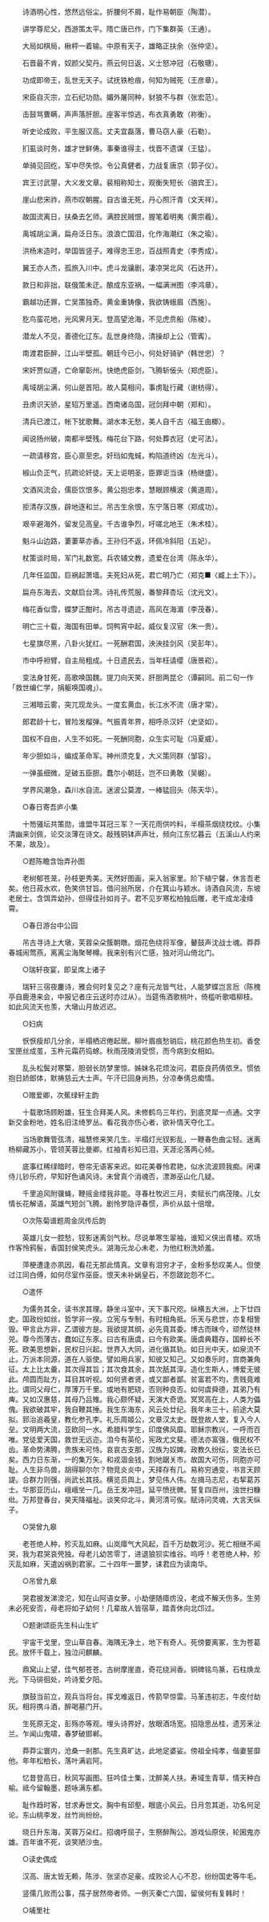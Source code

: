 <!-- { "loadSidebar": true } -->
　　诗酒明心性，悠然远俗尘。折腰何不屑，耻作易朝臣（陶潜）。

　　讲学尊尼父，西游策太平。隋亡唐已作，门下集群英（王通）。

　　大局如棋局，楸枰一着输。中原有天子，雄略正扶余（张仲坚）。

　　石晋最不肯，奴颜父契丹。燕云何日返，义士怒冲冠（石敬瑭）。

　　功成即帝王，乱世无天子。试抚铁枪痕，何知为贼死（王彦章）。

　　宋臣自灭宗，立石纪功勋。媚外屠同种，豺狼不与群（张宏范）。

　　击鼓骂曹瞒，声声落肝胆。座客半惊逃，布衣真勇敢（祢衡）。

　　听史论成败，平生服汉高。丈夫宜磊落，曹马窃人豪（石勒）。

　　扪虱谈时务，雄才世鲜俦。事秦谁得主，伐晋不遗谋（王猛）。

　　单骑见回纥，军中尽失惊。令公真健者，力战复唐京（郭子仪）。

　　宾王讨武曌，大义发文章。裴相称知士，观衡失短长（骆宾王）。

　　崖山悲宋祚，燕市叹朝腥。自古谁无死，丹心照汗青（文天祥）。

　　故国流离日，扶桑去乞师。满腔民贼恨，握笔着明夷（黄宗羲）。

　　禹城胡尘满，扁舟泛日东。浪浪亡国泪，化作海潮红（朱之瑜）。

　　洪杨末造时，举国皆竖子。难得忠王忠，百战照青史（李秀成）。

　　翼王亦人杰，孤旅入川中。虎斗龙骧剧，凄凉哭北风（石达开）。

　　款日和非拙，联俄策未迂。酿成东亚祸，一幅满洲图（李鸿章）。

　　霸越功还罪，亡吴策独奇。黄金重铸像，我欲铸蛾眉（西施）。

　　犵鸟蛮花地，光风霁月天。登高望沧海，不见虎贲船（陈棱）。

　　潜龙人不见，善德化辽东。乱世身终隐，清操却上公（管寗）。

　　南渡君臣醉，江山半壁孤。朝廷今已小，何处好骑驴（韩世忠）？

　　宋奸贾似道，亡命窜彰州。快绝虎臣剑，飞腾斩佞头（郑虎臣）。

　　禹域胡尘满，何山是首阳。故人莫相问，事虏耻行藏（谢枋得）。

　　丑虏识天骄，星轺万里遥。西南诸岛国，冠剑拜中朝（郑和）。

　　清兵已渡江，帐下犹歌舞。湖水本无愁，美人自千古（福王由榔）。

　　闻说扬州破，南都半壁残。梅花台下路，何处葬衣冠（史可法）。

　　一疏请移宫，臣心禀至忠。奸珰如鬼蜮，构陷道终凶（左光斗）。

　　椒山负正气，抗疏论奸徒。天上讵明圣，臣罪讵当诛（杨继盛）。

　　文酒风流会，儒臣饮恨多。黄公抱忠孝，慧眼顾横波（黄道周）。

　　拒清存汉族，辟地逐和兰。吊古生余恨，东宁落日寒（郑成功）。

　　艰辛避海外，留发见高皇。千古谁争烈，吁嗟北地王（朱术桂）。

　　魁斗山边路，萋萋草亦香。王孙归不返，环佩冷斜阳（五妃）。

　　杖策谈时局，军门礼数宽。兵农辅文教，遗爱在台湾（陈永华）。

　　几年任监国，巨祸起萧墙。夫死妇从死，君亡明乃亡（郑克■〈臧上土下〉）。

　　扁舟东海去，文献启台湾。诗礼传荒服，番黎拜杏坛（沈光文）。

　　梅花香似雪，蝶梦正酣时。吊古寻遗迹，高风在海湄（李茂春）。

　　明亡三十载，海国有田单。饲鸭宵中起，威仪复汉官（朱一贵）。

　　七星旗尽黑，八卦火犹红。一死酬君国，泱泱挂剑风（吴彭年）。

　　市中呼袒臂，自主局粗成。十日遗民去，当年枉请缨（唐景崧）。

　　变法身甘死，高歌唤国魏。提刀向天笑，肝胆两昆仑（谭嗣同。前二句一作「救世编仁学，捐躯唤国魂」）。

　　三湘暗云雾，突兀现龙头。一度玄黄血，长江水不流（唐才常）。

　　郎君龄十七，冒险发榴弹。气振青年界，相呼杀汉奸（史坚如）。

　　国权不自由，人生不如死。一死酬同胞，众生实可耻（冯夏威）。

　　年少胆如斗，编成革命军。神州须克复，大义策同群（邹容）。

　　一弹虽细微，足破五臣胆。蠢尔小朝廷，岂不曰勇敢（吴樾）。

　　学界风潮急，森川水自流。迷波公莫渡，一棒猛回头（陈天华）。

　　○春日寄吾庐小集

　　十笏骚坛共策勋，谁盟牛耳冠三军？一天花雨供吟料，半榻茶烟绕枕纹。小集清幽来剑佩，论交淡薄在诗文。敲残铜钵声声壮，频向江东忆暮云（五溪山人约来不果，故及）。

　　○题陈瞻含饴弄孙图

　　老树郁苍茏，孙枝更秀美。天然好图画，采入翁家里。阶下植宁馨，休言吾老矣。他日菽水欢，色笑供甘旨。借问翁所居，介在箕山与颖水。诗酒自风流，东坡老居士。含饵弄幼孙，但得佳孙如肖子。君不见岁寒松柏独后雕，老干成龙凌绛霄。

　　○春日游台中公园

　　吊古寻诗上大墩，芙蓉朵朵簇朝暾。烟花色绕将军像，鼙鼓声沈战士魂。莽莽春城闹莺燕，离离尘海聚琴樽。我来别有兴亡感，独对河山倚北门。

　　○瑞轩夜宴，即呈席上诸子

　　瑞轩三宿夜鏖诗，雅会何时复见之？座有元龙皆气壮，人能梦蝶岂言卮（陈槐亭自鹿港来会，中报记者庄云送时亦过从）。当筵侑酒歌桃叶，倚槛听歌唱柳枝。如此风流天也羡，大墩山月故迟迟。

　　○妇病

　　恹恹瘦却几分余，半榻栖迟倦起居。柳叶眉痕愁销后，桃花颜色热生初。香奁宝匣丝成茧，玉杵元霜药捣蜍。秋雨茂陵消受惯，而今病到女相如。

　　乱头松鬓对寒檠，胆弱长防梦里惊。姊妹名花烦汝问，君臣良药倩侬烹。惯依抱日娇郎体，默祷慈云大士声。午汗已回身尚热，分凉奉倩总痴情。

　　○赠爱卿，次蕉绿轩主韵

　　十载歌场顾盼雄，狂生合拜美人风。未修鹤鸟三年约，到底灵犀一点通。文字新交金粉地，姓名旧注绮罗丛。看花我亦伤心者，欲补情天夺化工。

　　当场歌舞管弦清，福慧修来笑几生。半榻灯光钗影乱，一鞭春色曲尘轻。迷离杨柳藏苏小，管领芙蓉比曼卿。红袖青衫知已泪，天涯沦落两心倾。

　　底事红稀绿暗时，卷帘无语客来迟。如花美眷怜君艳，似水流波顾我痴。闲课侍儿钞乐府，早知好色诵风诗。未曾真个消魂否，漂渺巫山化几疑。

　　千里追风附骥蝇，鞭摇金缕我非能。寻春杜牧迟三月，卖赋长门病茂陵。儿女情长花解语，英雄气短剑飞腾。剧怜罗隐评春惯，声价从兹十倍增。

　　○次陈菊谱题周金凤传后韵

　　英雄儿女一腔愁，钗影迷离剑气秋。尽说单寒生翠袖，谁知义侠出青楼。欢场作客怜鸦髻，香国封侯笑虎头。湖海元龙心未老，为他红粉洗娇羞。

　　萍梗遭逢亦夙因，看花无那此情真。文章有泪穷才子，金粉多愁叹美人。但使过江同白傅，如何尽室作巫臣。恨天未补娲皇石，不怨蹉跎怨不仁。

　　○遣怀

　　为儒务其全，读书求其理。静坐斗室中，天下事尺咫。纵横五大洲，上下廿四史。国政纷如丝，哲学非一揆。立宪与专制，有时相角抵。乐天与悲世，亦复相訾毁。甲言此方非，乙谓彼方是。我欲提其纲，必先竟其委。博古而昧今，顽然徒林兕。尊今而薄古，蠢如辽东豕。曰古有唐虞，曰今有欧美。唐虞典籍存，国粹长不死。欧美思想新，民权日兴起。世界入大同，进化循其轨。如日光中天，如泉流不止。万派本同源，道在人驱使。譬如用兵家，知彼又知己。又如奏乐时，宫商兼角征。太上比太羹，其次得其旨；其次食其余，其次舐其滓。造化生斯人，博爱无彼此。颅圆而趾方，耳目其听视。如何贤者贤，或又鄙者鄙。贫富若不均，贵贱竟难比。谓同父母仁，厚薄万千里。或地有肥硗，否则种良否。如何虞舜德，其弟乃有庳。又如汉惠慈，其母乃吕雉。我心颇怀疑，天演大奇诡。冥冥高在上，人类为儡傀。我欲破其牢，我自鞭其捶。我生东海东，风云处廿纪。我年未三十，前途大莫拟。郅治追羲皇，教化参孔李。礼乐周姬公，文章汉太史。既登故人堂，复入今人垒。文明两大流，亚欧同一水。希腊科学生，印度佛风靡。耶稣宗教兴，一呼而百唯。党徒爱天国，救世无远迩。洎今有英伦，宪政尤文斐。德法亦富强，俄民权不齿。革命势沸腾，贵族未可恃。哀哀古支那，汉族为奴婢。政教久纷纭，变法长已矣。西力日东渐，一的集万矢。和戎涸金钱，割地踞关市。故国大可伤，同胞亦可耻。人生非鸟兽，胡得聊尔尔？物竞炎炎中，天择存有几。易称穷通变，书言天顾諟。合群力则强，尚武长其技。横览员舆上，梦见伟人伟。左揖马志尼，右挈葛苏士。华那亚历山，峨峨坐一几。岳王发冲冠，延平愤抚髀。誓复四百州，浊世扫糠纰。万邦登春台，昊天降福祉。谈笑仰北斗，黄河清可俟。赋诗问灵魂，大言天纵子。

　　○哭曾九皋

　　老苍绝人种，殄灭乱如麻。山岚瘴气大风起，百千万劫数河沙。死亡相继不闻哭，我为君哭哀焭独。母老儿幼苦零丁，进退狼狈实维谷。呜呼！老苍绝人种，殄灭乱如麻，天遣凶祸到君家。二十四年一噩梦，诔君应为读南华。

　　○吊曾九皋

　　哭君披发涕滂沱，知在山阿语女萝。小劫便随瘴疠没，老成不解夭伤多。生劳未必死安否，母老将如子幼何！几辈故人皆宿草，踏青休向北邙过。

　　○题谢颂臣先生科山生圹

　　宇宙干戈里，空山草自春。海隅无净土，地下有奇人。死傍要离冢，生为苍葛民。放怀千载上，独泣问麒麟。

　　鼎窝山上望，佳气郁苍苍。古树摩崖直，奇花绕涧香。铜碑铭鸟篆，石柱焕龙光。下马徘徊处，吟诗爱夕阳。

　　旗鼓当前立，观兵当将台。挥戈难返日，传箭早惊雷。马革违初志，牛皮付劫灰。相将携斗酒，醉喝墓门开。

　　生死原无定，彭殇亦等观。埋头诗界好，放眼酒场宽。招隐思丛桂，遗芳釆沚兰。乍闻山鬼啸，春梦破邯郸。

　　莽莽尘寰内，沧桑一剎那。先生真旷达，此地足婆娑。傍祖全纯孝，偕妻誓靡他。年年松柏长，落叶满岩阿。

　　忆昔登高日，秋风写画图。狂吟佳士集，沈醉美人扶。寿域生青草，情天种白榆。祗今留翰墨，题咏满东都。

　　耻作趋时客，甘求寿世文。胸中有邱壑，眼底小风云。日月忽其逝，功名何足论。东山桃李发，丝竹尚纷纷。

　　晓日升东海，芙蓉万朵红。招魂呼屈子，生祭醉陶公。游戏仙原侠，轮囷鬼亦雄。百年谁不死，谈笑陋沙虫。

　　○读史偶成

　　汉高、唐太皆无赖，陈涉、张坚亦足豪。成败论人心不忍，纷纷国史等牛毛。

　　竖儒几败而公事，孺子居然帝者师。一例灭秦亡六国，留侯何有复韩时！

　　○埔里社

